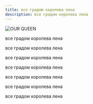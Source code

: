 ```yaml
---
title: все градом королева лена
description: все градом королева лена
---
```


![OUR QUEEN](http://lena.kiev.ua/lena15.jpg)

все градом королева лена

все градом королева лена

все градом королева лена

все градом королева лена

все градом королева лена

все градом королева лена

все градом королева лена

